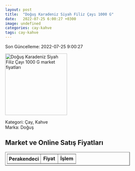 ```yaml
---
layout: post
title:  "Doğuş Karadeniz Siyah Filiz Çayı 1000 G"
date:   2022-07-25 6:00:27 +0300
image: undefined
categories: cay-kahve
tags: cay-kahve
---
```


Son Güncelleme: 2022-07-25 9:00:27

<img src="undefined" width="200" alt="Doğuş Karadeniz Siyah Filiz Çayı 1000 G market fiyatları" />

Kategori: Çay, Kahve
<br />
Marka: Doğuş

<h2>Market ve Online Satış Fiyatları</h2>

<table border="1" style="padding: 5px;width:80%;">
  <tr>
    <td style="padding: 5px;"><strong>Perakendeci</strong></td>
    <td><strong>Fiyat</strong></td>
    <td><strong>İşlem</strong></td>
  </tr>
  
</table>
